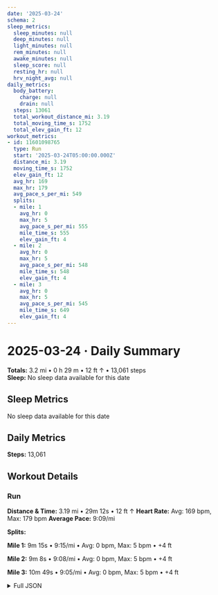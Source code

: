 ```yaml
---
date: '2025-03-24'
schema: 2
sleep_metrics:
  sleep_minutes: null
  deep_minutes: null
  light_minutes: null
  rem_minutes: null
  awake_minutes: null
  sleep_score: null
  resting_hr: null
  hrv_night_avg: null
daily_metrics:
  body_battery:
    charge: null
    drain: null
  steps: 13061
  total_workout_distance_mi: 3.19
  total_moving_time_s: 1752
  total_elev_gain_ft: 12
workout_metrics:
- id: 11601098765
  type: Run
  start: '2025-03-24T05:00:00.000Z'
  distance_mi: 3.19
  moving_time_s: 1752
  elev_gain_ft: 12
  avg_hr: 169
  max_hr: 179
  avg_pace_s_per_mi: 549
  splits:
  - mile: 1
    avg_hr: 0
    max_hr: 5
    avg_pace_s_per_mi: 555
    mile_time_s: 555
    elev_gain_ft: 4
  - mile: 2
    avg_hr: 0
    max_hr: 5
    avg_pace_s_per_mi: 548
    mile_time_s: 548
    elev_gain_ft: 4
  - mile: 3
    avg_hr: 0
    max_hr: 5
    avg_pace_s_per_mi: 545
    mile_time_s: 649
    elev_gain_ft: 4
---
```

# 2025-03-24 · Daily Summary
**Totals:** 3.2 mi • 0 h 29 m • 12 ft ↑ • 13,061 steps  
**Sleep:** No sleep data available for this date

## Sleep Metrics
No sleep data available for this date

## Daily Metrics
**Steps:** 13,061

## Workout Details
### Run
**Distance & Time:** 3.19 mi • 29m 12s • 12 ft ↑
**Heart Rate:** Avg: 169 bpm, Max: 179 bpm
**Average Pace:** 9:09/mi

**Splits:**

**Mile 1:** 9m 15s • 9:15/mi • Avg: 0 bpm, Max: 5 bpm • +4 ft

**Mile 2:** 9m 8s • 9:08/mi • Avg: 0 bpm, Max: 5 bpm • +4 ft

**Mile 3:** 10m 49s • 9:05/mi • Avg: 0 bpm, Max: 5 bpm • +4 ft



<details>
<summary>Full JSON</summary>

```json
{
  "date": "2025-03-24",
  "schema": 2,
  "sleep_metrics": {
    "sleep_minutes": null,
    "deep_minutes": null,
    "light_minutes": null,
    "rem_minutes": null,
    "awake_minutes": null,
    "sleep_score": null,
    "resting_hr": null,
    "hrv_night_avg": null
  },
  "daily_metrics": {
    "body_battery": {
      "charge": null,
      "drain": null
    },
    "steps": 13061,
    "total_workout_distance_mi": 3.19,
    "total_moving_time_s": 1752,
    "total_elev_gain_ft": 12
  },
  "workout_metrics": [
    {
      "id": 11601098765,
      "type": "Run",
      "start": "2025-03-24T05:00:00.000Z",
      "distance_mi": 3.19,
      "moving_time_s": 1752,
      "elev_gain_ft": 12,
      "avg_hr": 169,
      "max_hr": 179,
      "avg_pace_s_per_mi": 549,
      "splits": [
        {
          "mile": 1,
          "avg_hr": 0,
          "max_hr": 5,
          "avg_pace_s_per_mi": 555,
          "mile_time_s": 555,
          "elev_gain_ft": 4
        },
        {
          "mile": 2,
          "avg_hr": 0,
          "max_hr": 5,
          "avg_pace_s_per_mi": 548,
          "mile_time_s": 548,
          "elev_gain_ft": 4
        },
        {
          "mile": 3,
          "avg_hr": 0,
          "max_hr": 5,
          "avg_pace_s_per_mi": 545,
          "mile_time_s": 649,
          "elev_gain_ft": 4
        }
      ]
    }
  ]
}
```
</details>
